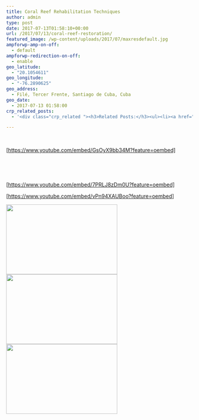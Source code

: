 ```yaml
---
title: Coral Reef Rehabilitation Techniques
author: admin
type: post
date: 2017-07-13T01:58:10+00:00
url: /2017/07/13/coral-reef-restoration/
featured_image: /wp-content/uploads/2017/07/maxresdefault.jpg
ampforwp-amp-on-off:
  - default
ampforwp-redirection-on-off:
  - enable
geo_latitude:
  - "20.1054611"
geo_longitude:
  - "-76.2890625"
geo_address:
  - Filé, Tercer Frente, Santiago de Cuba, Cuba
geo_date:
  - 2017-07-13 01:58:00
crp_related_posts:
  - '<div class="crp_related "><h3>Related Posts:</h3><ul><li><a href="https://scdhub.org/2017/07/08/soneva-kiri-coral-garden-15-months-after-installation/"    ><img src="https://scdhub.org/wp-content/uploads/2017/07/maxresdefault-150x150.jpg" alt="Soneva Kiri Coral Garden 15 Months After Installation" title="Soneva Kiri Coral Garden 15 Months After Installation" width="150" height="150" class="crp_thumb crp_featured" /><span class="crp_title">Soneva Kiri Coral Garden 15 Months After Installation</span></a></li><li><a href="https://scdhub.org/2017/05/31/colorado-homeless-outloud/"    ><img src="https://scdhub.org/wp-content/uploads/2017/05/Screen-Shot-2017-06-08-at-3.02.26-PM-150x150.png" alt="Denver Homeless Outloud" title="Denver Homeless Outloud" width="150" height="150" class="crp_thumb crp_featured" /><span class="crp_title">Denver Homeless Outloud</span></a></li><li><a href="https://scdhub.org/2017/10/01/diy-18650-cell-power-wall/"    ><img src="https://scdhub.org/wp-content/uploads/2017/10/Screen-Shot-2017-09-30-at-6.36.35-PM-150x150.png" alt="Home Brewed Power Walls" title="Home Brewed Power Walls" width="150" height="150" class="crp_thumb crp_featured" /><span class="crp_title">Home Brewed Power Walls</span></a></li><li><a href="https://scdhub.org/2017/06/11/masanobu-fukuoka-how-to-make-clay-seed-balls/"    ><img src="https://scdhub.org/wp-content/uploads/2017/06/Screen-Shot-2017-06-10-at-8.22.36-PM-150x150.png" alt="Masanobu Fukuoka How to Make Clay Seed Balls" title="Masanobu Fukuoka How to Make Clay Seed Balls" width="150" height="150" class="crp_thumb crp_featured" /><span class="crp_title">Masanobu Fukuoka How to Make Clay Seed Balls</span></a></li><li><a href="https://scdhub.org/2017/12/12/rainwater-harvesting-combined-with-slow-sand-filter/"    ><img src="https://scdhub.org/wp-content/uploads/2017/12/rainwater-harvesting-combined-wi-150x150.jpg" alt="rainwater harvesting combined with slow sand filter" title="rainwater harvesting combined with slow sand filter" width="150" height="150" class="crp_thumb crp_featured" /><span class="crp_title">rainwater harvesting combined with slow sand filter</span></a></li><li><a href="https://scdhub.org/2017/06/11/lead-contamination-beyond-flint-drinking-water-and-childrens-health/"    ><img src="https://scdhub.org/wp-content/uploads/2017/06/Screen-Shot-2017-06-10-at-10.17.39-PM-150x150.png" alt="Lead Contamination Beyond Flint: Drinking Water and Children&#8217;s Health" title="Lead Contamination Beyond Flint: Drinking Water and Children&#8217;s Health" width="150" height="150" class="crp_thumb crp_featured" /><span class="crp_title">Lead Contamination Beyond Flint: Drinking Water and&hellip;</span></a></li></ul><div class="crp_clear"></div></div>'

---
```

&nbsp;

[https://www.youtube.com/embed/GsOyX9bb34M?feature=oembed]

&nbsp;

&nbsp;

[https://www.youtube.com/embed/7PRLJ8zDm0U?feature=oembed]

[https://www.youtube.com/embed/vPn94XAUBoo?feature=oembed]

<img class="alignleft size-medium wp-image-8194" src="https://scdhub.org/wp-content/uploads/2017/07/Screen-Shot-2017-08-23-at-10.07.58-AM-300x188.png" alt="" width="300" height="188" srcset="https://scdhub.org/wp-content/uploads/2017/07/Screen-Shot-2017-08-23-at-10.07.58-AM-300x188.png 300w, https://scdhub.org/wp-content/uploads/2017/07/Screen-Shot-2017-08-23-at-10.07.58-AM-768x480.png 768w, https://scdhub.org/wp-content/uploads/2017/07/Screen-Shot-2017-08-23-at-10.07.58-AM-1024x640.png 1024w" sizes="(max-width: 300px) 100vw, 300px" />

<img class="alignleft size-medium wp-image-8192" src="https://scdhub.org/wp-content/uploads/2017/07/Screen-Shot-2017-08-23-at-10.05.46-AM-300x188.png" alt="" width="300" height="188" srcset="https://scdhub.org/wp-content/uploads/2017/07/Screen-Shot-2017-08-23-at-10.05.46-AM-300x188.png 300w, https://scdhub.org/wp-content/uploads/2017/07/Screen-Shot-2017-08-23-at-10.05.46-AM-768x480.png 768w, https://scdhub.org/wp-content/uploads/2017/07/Screen-Shot-2017-08-23-at-10.05.46-AM-1024x640.png 1024w" sizes="(max-width: 300px) 100vw, 300px" />

<img class="alignleft size-medium wp-image-8193" src="https://scdhub.org/wp-content/uploads/2017/07/Screen-Shot-2017-08-23-at-10.05.14-AM-300x188.png" alt="" width="300" height="188" srcset="https://scdhub.org/wp-content/uploads/2017/07/Screen-Shot-2017-08-23-at-10.05.14-AM-300x188.png 300w, https://scdhub.org/wp-content/uploads/2017/07/Screen-Shot-2017-08-23-at-10.05.14-AM-768x480.png 768w, https://scdhub.org/wp-content/uploads/2017/07/Screen-Shot-2017-08-23-at-10.05.14-AM-1024x640.png 1024w" sizes="(max-width: 300px) 100vw, 300px" />

&nbsp;

&nbsp;

&nbsp;